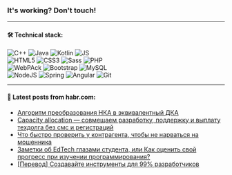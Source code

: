 ### It's working? Don't touch!

---

#### 🛠️ Technical stack:

![C++](https://img.shields.io/badge/C++-informational?logo=c%2B%2B&style=flat&logoColor=white&color=9C033A)
![Java](https://img.shields.io/badge/Java-informational?logo=java&style=flat&logoColor=white&color=007396)
![Kotlin](https://img.shields.io/badge/Kotlin-informational?logo=Kotlin&style=flat&logoColor=white&color=0095D5)
![JS](https://img.shields.io/badge/JS-informational?logo=javaScript&style=flat&logoColor=black&color=F7Df1E) <br>
![HTML5](https://img.shields.io/badge/HTML5-informational?logo=html5&style=flat&logoColor=white&color=E34F26)
![CSS3](https://img.shields.io/badge/CSS3-informational?logo=css3&style=flat&logoColor=white&color=157286)
![Sass](https://img.shields.io/badge/Saas-informational?logo=sass&style=flat&logoColor=white&color=hotpink)
![PHP](https://img.shields.io/badge/PHP-informational?logo=php&style=flat&logoColor=white&color=777BB4) <br>
![WebPAck](https://img.shields.io/badge/WebPack-informational?logo=webPack&style=flat&logoColor=white&color=FF6F00)
![Bootstrap](https://img.shields.io/badge/Bootstrap-informational?logo=Bootstrap&style=flat&logoColor=white&color=7952B3)
![MySQL](https://img.shields.io/badge/MySQL-informational?logo=MySQL&style=flat&logoColor=white&color=00f) <br>
![NodeJS](https://img.shields.io/badge/NodeJS-informational?logo=node.js&style=flat&logoColor=white&color=43853D)
![Spring](https://img.shields.io/badge/Spring-informational?logo=Spring&style=flat&logoColor=white&color=0A9EDC)
![Angular](https://img.shields.io/badge/Vue-informational?logo=vue.js&style=flat&logoColor=white&color=red)
![Git](https://img.shields.io/badge/Git-informational?logo=git&style=flat&logoColor=white&color=darkorange)

___

#### 💬 Latest posts from habr.com:

<!-- BLOG-POST-LIST:START -->
- [Алгоритм преобразования НКА в эквивалентный ДКА](https://habr.com/ru/post/671742/?utm_source=habrahabr&utm_medium=rss&utm_campaign=671742)
- [Capacity allocation — совмещаем разработку, поддержку и выплату техдолга без смс и регистраций](https://habr.com/ru/post/671708/?utm_source=habrahabr&utm_medium=rss&utm_campaign=671708)
- [Что быстро проверить у контрагента, чтобы не нарваться на мошенника](https://habr.com/ru/post/671120/?utm_source=habrahabr&utm_medium=rss&utm_campaign=671120)
- [Заметки об EdTech глазами студента, или Как оценить свой прогресс при изучении программирования?](https://habr.com/ru/post/671716/?utm_source=habrahabr&utm_medium=rss&utm_campaign=671716)
- [[Перевод] Создавайте инструменты для 99% разработчиков](https://habr.com/ru/post/671714/?utm_source=habrahabr&utm_medium=rss&utm_campaign=671714)
<!-- BLOG-POST-LIST:END -->
